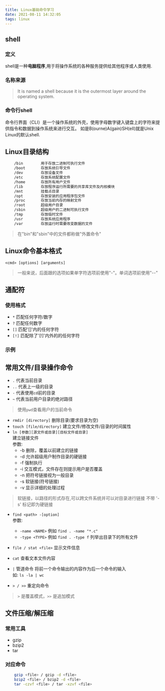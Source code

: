```yaml
---
title: Linux基础命令学习
date: 2021-08-11 14:32:05
tags: linux
---
```


## shell

### 定义

shell是一种**电脑程序**,用于将操作系统的各种服务提供给其他程序或人类使用.

### 名称来源

> It is named a shell because it is the outermost layer around the operating system.

### 命令行shell

命令行界面（CLI）是一个操作系统的外壳，使用字母数字键入键盘上的字符来提供指令和数据到操作系统来进行交互。
如是B(ourne)A(gain)SH(ell)就是Unix Linux的默认shell.

## Linux目录结构

```Bash
    /bin        用于存放二进制可执行文件 
    /boot       存放系统引导文件
    /dev        存放设备文件
    /etc        存放系统配置文件
    /home       存放所有用户文件
    /lib        存放程序运行所需要的共享库文件及内核模块
    /mnt        挂载点目录
    /opt        存放安装的应用程序包文件
    /proc       存放当前内存的映射文件
    /root       超级用户目录
    /sbin       超级用户的二进制可执行文件
    /tmp        存放临时文件
    /usr        存放系统应用程序
    /var        存放运行时需要改变数据的文件
```

> 在"bin"和"sbin"中的文件都称做"外置命令"

## Linux命令基本格式

` <cmd> [options] [arguments] `

>一般来说，后面跟的选项如果单字符选项前使用"-"。单词选项前使用"--"

## 通配符

### 使用格式

* `*`   匹配任何字符/数字
* `?`   匹配任何数字
* `[]`  匹配'[]'内的任何字符
* `[!]`  匹配除了'[!]'内外的的任何字符

### 示例

## 常用文件/目录操作命令

* `.`   代表当前目录
* `..`  代表上一级的目录
* `-`   代表使用`cd`前的目录
* `~`   代表当前用户目录的绝对路径

> 使用`pwd`查看用户的当前命令

* `rmdir [directory]` 删除目录(要求目录为空)
* `touch [file/directory]` 建立文件/修改文件/目录的时间属性
* `ln [参数][源文件或目录][目标文件或目录]`  
    建立链接文件  
    参数:
  * -b 删除，覆盖以前建立的链接
  * -d 允许超级用户制作目录的硬链接
  * -f 强制执行
  * -i 交互模式，文件存在则提示用户是否覆盖
  * -n 把符号链接视为一般目录
  * -s 软链接(符号链接)
  * -v 显示详细的处理过程

> 软链接，以路径的形式存在,可以跨文件系统并可以对目录进行链接
> 不带 '-s' 标记即为硬链接

* `find <path> -[option]`  
    参数:
  * `-name <NAME>` 例如 `find . -name "*.c"`
  * `-type <TYPE>` 例如 `find . -type f` 列举出目录下的所有文件

* `file / stat <file>` 显示文件信息
* `cat` 查看文本文件内容
* `|` 管道命令 将前一个命令输出的内容作为后一个命令的输入  
    如: `ls -la | wc`
* `> / >>` 重定向命令

> `>` 是覆盖模式，`>>` 是追加模式

## 文件压缩/解压缩

### 常用工具

* gzip
* bzip2
* tar

### 对应命令

```Bash
    gzip <file> / gzip -d <file>
    bzip2 <file> / bzip2 -d <file>
    tar -czvf <file> / tar -xzvf <file> 
```
